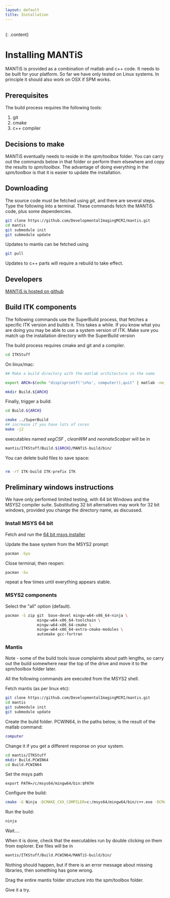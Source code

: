 ```yaml
---
layout: default
title: Installation
---
```

<br>
{: .content}

# Installing MANTiS
MANTiS is provided as a combination of matlab and c++ code. It needs to be built for your
platform. So far we have only tested on Linux systems. In principle it should also work
on OSX if SPM works.

## Prerequisites
The build process requires the following tools:

1. git
1. cmake
1. c++ compiler

## Decisions to make
MANTiS eventually needs to reside in the _spm/toolbox_ folder. You can carry out the commands
below in that folder or perform them elsewhere and copy the results to _spm/toolbox_. The 
advantage of doing everything in the _spm/toolbox_ is that it is easier to update the installation.

## Downloading
The source code must be fetched using _git_, and there are several steps. Type the following into
a terminal. These commands fetch the MANTiS code, plus some dependencies.

``` bash
git clone https://github.com/DevelopmentalImagingMCRI/mantis.git
cd mantis
git submodule init
git submodule update
```

Updates to mantis can be fetched using

``` bash
git pull
```

Updates to c++ parts will require a rebuild to take effect.

## Developers

[MANTiS is hosted on github](https://github.com/DevelopmentalImagingMCRI/mantis)

## Build ITK components
The following commands use the SuperBuild process, that fetches a
specific ITK version and builds it. This takes a while. If you know
what you are doing you may be able to use a system version of
ITK. Make sure you match up the installation directory with the
SuperBuild version

The build process requires cmake and git and a compiler.

``` bash
cd ITKStuff
```

On linux/mac:

``` bash
## Make a build directory with the matlab architecture in the name

export ARCH=$(echo "disp(sprintf('\n%s', computer)),quit" | matlab -nojvm -nodesktop -nosplash |tail -1)

mkdir Build.${ARCH} 
```

Finally, trigger a build:

``` bash
cd Build.${ARCH}

cmake ../SuperBuild
## increase if you have lots of cores
make -j2
```

executables named _segCSF_ , _cleanWM_ and _neonateScalper_ will be in

``` bash
mantis/ITKStuff/Build.${ARCH}/MANTiS-build/bin/
```

You can delete build files to save space:

``` bash

rm -rf ITK-build ITK-prefix ITK

```

## Preliminary windows instructions

We have only performed limited testing, with 64 bit Windows and the MSYS2 compiler
suite. Substituting 32 bit alternatives may work for 32 bit windows, provided you change the directory
name, as discussed.

### Install MSYS 64 bit

Fetch and run the [64 bit msys installer](http://www.msys2.org)

Update the base system from the MSYS2 prompt:

``` bash
pacman -Syu
```

Close terminal, then reopen:

``` bash
pacman -Su
```

repeat a few times until everything appears stable.
### MSYS2 components

Select the "all" option (default).

``` bash
pacman -S zip git  base-devel mingw-w64-x86_64-ninja \
              mingw-w64-x86_64-toolchain \
              mingw-w64-x86_64-cmake \
              mingw-w64-x86_64-extra-cmake-modules \
              automake gcc-fortran


```

### Mantis

Note - some of the build tools issue complaints about path lengths, so carry out the build 
somewhere near the top of the drive and move it to the spm/toolbox folder later.

All the following commands are executed from the MSYS2 shell.

Fetch mantis (as per linux etc):

``` bash
git clone https://github.com/DevelopmentalImagingMCRI/mantis.git
cd mantis
git submodule init
git submodule update
```

Create the build folder. PCWIN64, in the paths below, is the result of the matlab command:
```matlab
computer
```
Change it if you get a different response on your system.
```bash
cd mantis/ITKStuff
mkdir Build.PCWIN64
cd Build.PCWIN64
```
Set the msys path

```
export PATH=/c/msys64/mingw64/bin:$PATH
```

Configure the build:

```bash
cmake -G Ninja -DCMAKE_CXX_COMPILER=c:/msys64/mingw64/bin/c++.exe -DCMAKE_EXE_LINKER_FLAGS="-static-libgcc -static-libstdc++-static -lpthread"  ../SuperBuild
```
Run the build:
```bash
ninja
```

Wait....

When it is done, check that the executables run by double clicking on
them from explorer. Exe files will be in 
```bash
mantis/ITKStuff/Build.PCWIN64/MANTiS-build/bin/
```
Nothing should happen, but if there is an error
message about missing libraries, then something has gone wrong.

Drag the entire mantis folder structure into the spm/toolbox folder.

Give it a try.